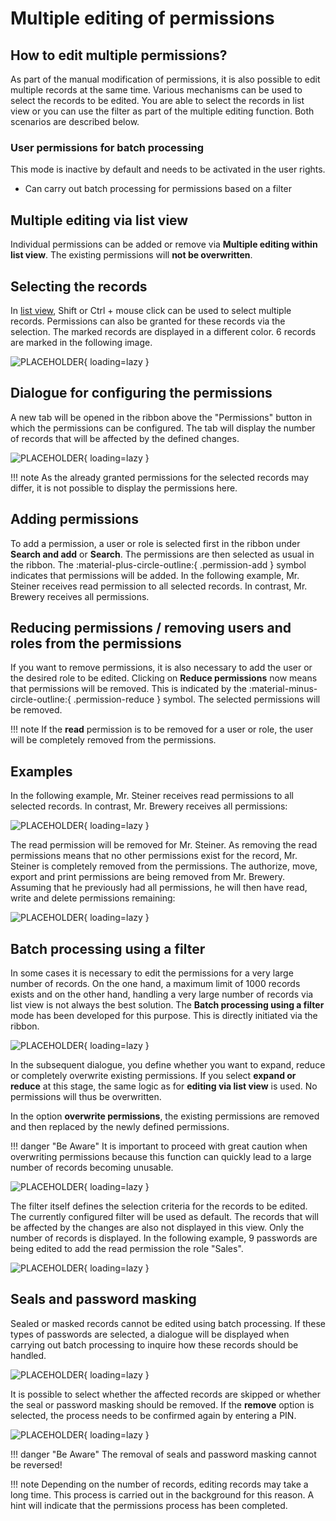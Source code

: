 # Multiple editing of permissions

## How to edit multiple permissions?

As part of the manual modification of permissions, it is also possible to edit multiple records at the same time. Various mechanisms can be used to select the records to be edited. You are able to select the records in list view or you can use the filter as part of the multiple editing function. Both scenarios are described below.

### User permissions for batch processing

This mode is inactive by default and needs to be activated in the user rights.

- Can carry out batch processing for permissions based on a filter

## Multiple editing via list view

Individual permissions can be added or remove via **Multiple editing within list view**. The existing permissions will **not be overwritten**.

## Selecting the records

In [list view]({{url.placeholder}}), Shift or Ctrl + mouse click can be used to select multiple records. Permissions can also be granted for these records via the selection. The marked records are displayed in a different color. 6 records are marked in the following image.

![PLACEHOLDER](/assets/en/permission/multiple_editing-of-permissions/multiple-editing-of-permissions-1.png){ loading=lazy }

## Dialogue for configuring the permissions

A new tab will be opened in the ribbon above the "Permissions" button in which the permissions can be configured. The tab will display the number of records that will be affected by the defined changes.

![PLACEHOLDER](/assets/en/permission/multiple_editing-of-permissions/multiple-editing-of-permissions-2.png){ loading=lazy }

!!! note
    As the already granted permissions for the selected records may differ, it is not possible to display the permissions here.

## Adding permissions

To add a permission, a user or role is selected first in the ribbon under **Search and add** or **Search**. The permissions are then selected as usual in the ribbon. The :material-plus-circle-outline:{ .permission-add } symbol indicates that permissions will be added. In the following example, Mr. Steiner receives read permission to all selected records. In contrast, Mr. Brewery receives all permissions.

## Reducing permissions / removing users and roles from the permissions

If you want to remove permissions, it is also necessary to add the user or the desired role to be edited. Clicking on **Reduce permissions** now means that permissions will be removed. This is indicated by the :material-minus-circle-outline:{ .permission-reduce } symbol. The selected permissions will be removed.

!!! note
    If the **read** permission is to be removed for a user or role, the user will be completely removed from the permissions.

## Examples

In the following example, Mr. Steiner receives read permissions to all selected records. In contrast, Mr. Brewery receives all permissions:

![PLACEHOLDER](/assets/en/permission/multiple_editing-of-permissions/multiple-editing-of-permissions-3.png){ loading=lazy }

The read permission will be removed for Mr. Steiner. As removing the read permissions means that no other permissions exist for the record, Mr. Steiner is completely removed from the permissions. The authorize, move, export and print permissions are being removed from Mr. Brewery. Assuming that he previously had all permissions, he will then have read, write and delete permissions remaining:

![PLACEHOLDER](/assets/en/permission/multiple_editing-of-permissions/multiple-editing-of-permissions-4.png){ loading=lazy }

## Batch processing using a filter

In some cases it is necessary to edit the permissions for a very large number of records. On the one hand, a maximum limit of 1000 records exists and on the other hand, handling a very large number of records via list view is not always the best solution. The **Batch processing using a filter** mode has been developed for this purpose. This is directly initiated via the ribbon.

![PLACEHOLDER](/assets/en/permission/multiple_editing-of-permissions/multiple-editing-of-permissions-5.png){ loading=lazy }

In the subsequent dialogue, you define whether you want to expand, reduce or completely overwrite existing permissions. If you select **expand or reduce** at this stage, the same logic as for **editing via list view** is used. No permissions will thus be overwritten.

In the option **overwrite permissions**, the existing permissions are removed and then replaced by the newly defined permissions.

!!! danger "Be Aware"
    It is important to proceed with great caution when overwriting permissions because this function can quickly lead to a large number of records becoming unusable.

![PLACEHOLDER](/assets/en/permission/multiple_editing-of-permissions/multiple-editing-of-permissions-6.png){ loading=lazy }

The filter itself defines the selection criteria for the records to be edited. The currently configured filter will be used as default. The records that will be affected by the changes are also not displayed in this view. Only the number of records is displayed. In the following example, 9 passwords are being edited to add the read permission the role "Sales".

![PLACEHOLDER](/assets/en/permission/multiple_editing-of-permissions/multiple-editing-of-permissions-7.png){ loading=lazy }

## Seals and password masking

Sealed or masked records cannot be edited using batch processing. If these types of passwords are selected, a dialogue will be displayed when carrying out batch processing to inquire how these records should be handled.

![PLACEHOLDER](/assets/en/permission/multiple_editing-of-permissions/multiple-editing-of-permissions-8.png){ loading=lazy }

It is possible to select whether the affected records are skipped or whether the seal or password masking should be removed. If the **remove** option is selected, the process needs to be confirmed again by entering a PIN.

![PLACEHOLDER](/assets/en/permission/multiple_editing-of-permissions/multiple-editing-of-permissions-9.png){ loading=lazy }

!!! danger "Be Aware"
    The removal of seals and password masking cannot be reversed!

!!! note
    Depending on the number of records, editing records may take a long time. This process is carried out in the background for this reason. A hint will indicate that the permissions process has been completed.
